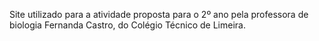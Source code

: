 Site utilizado para a atividade proposta para o 2º ano pela professora de biologia Fernanda Castro, do Colégio Técnico de Limeira.